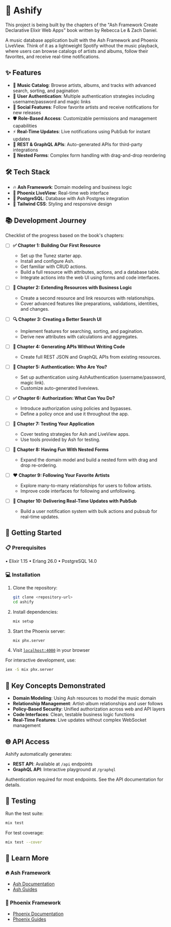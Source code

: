 # 🎵 Ashify

This project is being built by the chapters of the "Ash Framework Create Declarative Elixir Web Apps" book written by Rebecca Le & Zach Daniel. 

A music database application built with the Ash Framework and Phoenix LiveView. Think of it as a lightweight Spotify without the music playback, where users can browse catalogs of artists and albums, follow their favorites, and receive real-time notifications.

## ✨ Features

- 🎼 **Music Catalog**: Browse artists, albums, and tracks with advanced search, sorting, and pagination
- 🔐 **User Authentication**: Multiple authentication strategies including username/password and magic links
- 👥 **Social Features**: Follow favorite artists and receive notifications for new releases
- 🛡️ **Role-Based Access**: Customizable permissions and management capabilities
- ⚡ **Real-Time Updates**: Live notifications using PubSub for instant updates
- 🚀 **REST & GraphQL APIs**: Auto-generated APIs for third-party integrations
- 📝 **Nested Forms**: Complex form handling with drag-and-drop reordering

## 🛠️ Tech Stack

- 🔥 **Ash Framework**: Domain modeling and business logic
- 🌟 **Phoenix LiveView**: Real-time web interface
- 🐘 **PostgreSQL**: Database with Ash Postgres integration
- 🎨 **Tailwind CSS**: Styling and responsive design

## 📚 Development Journey

Checklist of the progress based on the book's chapters:

- [ ] **✅ Chapter 1: Building Our First Resource**
  - Set up the Tunez starter app.
  - Install and configure Ash.
  - Get familiar with CRUD actions.
  - Build a full resource with attributes, actions, and a database table.
  - Integrate actions into the web UI using forms and code interfaces.

- [ ] **🔗 Chapter 2: Extending Resources with Business Logic**
  - Create a second resource and link resources with relationships.
  - Cover advanced features like preparations, validations, identities, and changes.

- [ ] **🔍 Chapter 3: Creating a Better Search UI**
  - Implement features for searching, sorting, and pagination.
  - Derive new attributes with calculations and aggregates.

- [ ] **🔌 Chapter 4: Generating APIs Without Writing Code**
  - Create full REST JSON and GraphQL APIs from existing resources.

- [ ] **🔐 Chapter 5: Authentication: Who Are You?**
  - Set up authentication using AshAuthentication (username/password, magic link).
  - Customize auto-generated liveviews.

- [ ] **✅ Chapter 6: Authorization: What Can You Do?**
  - Introduce authorization using policies and bypasses.
  - Define a policy once and use it throughout the app.

- [ ] **🧪 Chapter 7: Testing Your Application**
  - Cover testing strategies for Ash and LiveView apps.
  - Use tools provided by Ash for testing.

- [ ] **🧩 Chapter 8: Having Fun With Nested Forms**
  - Expand the domain model and build a nested form with drag and drop re-ordering.

- [ ] **❤️ Chapter 9: Following Your Favorite Artists**
  - Explore many-to-many relationships for users to follow artists.
  - Improve code interfaces for following and unfollowing.

- [ ] **📣 Chapter 10: Delivering Real-Time Updates with PubSub**
  - Build a user notification system with bulk actions and pubsub for real-time updates.

## 🚀 Getting Started

### 📋 Prerequisites

• Elixir 1.15
• Erlang 26.0
• PostgreSQL 14.0

### 💻 Installation

1. Clone the repository:
   ```bash
   git clone <repository-url>
   cd ashify
   ```

2. Install dependencies:
   ```bash
   mix setup
   ```

3. Start the Phoenix server:
   ```bash
   mix phx.server
   ```

4. Visit [`localhost:4000`](http://localhost:4000) in your browser

For interactive development, use:
```bash
iex -S mix phx.server
```

## 🎯 Key Concepts Demonstrated

- **Domain Modeling**: Using Ash resources to model the music domain
- **Relationship Management**: Artist-album relationships and user follows
- **Policy-Based Security**: Unified authorization across web and API layers
- **Code Interfaces**: Clean, testable business logic functions
- **Real-Time Features**: Live updates without complex WebSocket management

## 🌐 API Access

Ashify automatically generates:
- **REST API**: Available at `/api` endpoints
- **GraphQL API**: Interactive playground at `/graphql`

Authentication required for most endpoints. See the API documentation for details.

## 🧪 Testing

Run the test suite:
```bash
mix test
```

For test coverage:
```bash
mix test --cover
```

## 📖 Learn More

### 🔥 Ash Framework
- [Ash Documentation](https://hexdocs.pm/ash)
- [Ash Guides](https://ash-hq.org/docs/guides/ash/latest/tutorials/get-started)

### 🌟 Phoenix Framework
- [Phoenix Documentation](https://hexdocs.pm/phoenix)
- [Phoenix Guides](https://hexdocs.pm/phoenix/overview.html)

